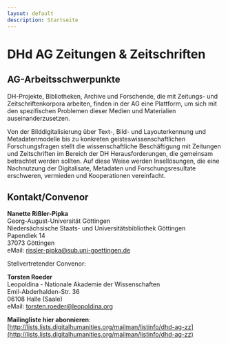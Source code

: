 ```yaml
---
layout: default
description: Startseite
---
```


# DHd AG Zeitungen & Zeitschriften

## AG-Arbeitsschwerpunkte
DH-Projekte, Bibliotheken, Archive und Forschende, die mit Zeitungs- und Zeitschriftenkorpora arbeiten, finden in der AG eine Plattform, um sich mit den spezifischen Problemen dieser Medien und Materialien auseinanderzusetzen. 

Von der Bilddigitalisierung über Text-, Bild- und Layouterkennung und Metadatenmodelle bis zu konkreten geisteswissenschaftlichen Forschungsfragen stellt die wissenschaftliche Beschäftigung mit Zeitungen und Zeitschriften im Bereich der DH Herausforderungen, die gemeinsam betrachtet werden sollten. Auf diese Weise werden Insellösungen, die eine Nachnutzung der Digitalisate, Metadaten und Forschungsresultate erschweren, vermieden und Kooperationen vereinfacht.

## Kontakt/Convenor
**Nanette Rißler-Pipka**    
Georg-August-Universität Göttingen  
Niedersächsische Staats- und Universitätsbibliothek Göttingen  
Papendiek 14   
37073 Göttingen     
eMail: rissler-pipka@sub.uni-goettingen.de   

Stellvertretender Convenor:

**Torsten Roeder**  
Leopoldina - Nationale Akademie der Wissenschaften  
Emil-Abderhalden-Str. 36    
06108 Halle (Saale)    
eMail: 	torsten.roeder@leopoldina.org   

**Mailingliste hier abonnieren**: [http://lists.lists.digitalhumanities.org/mailman/listinfo/dhd-ag-zz](http://lists.lists.digitalhumanities.org/mailman/listinfo/dhd-ag-zz) 
